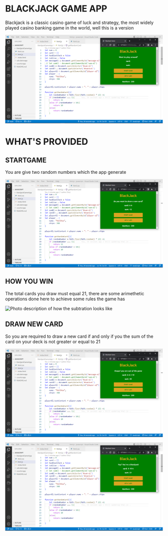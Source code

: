 # BLACKJACK GAME APP

Blackjack is a classic casino game of luck and strategy, the most widely played casino banking game in the world, well this is a version

![The Overall Look Of The App](img/overview.png)

# WHAT'S PROVIDED

## STARTGAME

You are give two random numbers which the app generate

![Photo description of how the start game looks like](img/startgame.png)


## HOW YOU WIN

The total cards you draw must equal 21, there are some arimethetic operations done here to achieve some rules the game has

![Photo description of how the subtration looks like](img/diff.png)

## DRAW NEW CARD

So you are required to draw a new card if and only if you the sum of the card on your deck is not greater or equal to 21

![Photo description](img/dnc.png)

![Photo description ](img/won.png)

